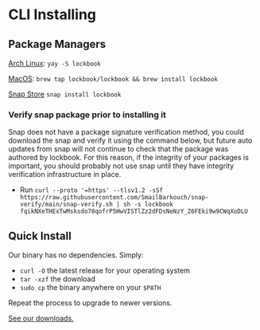 # CLI Installing

## Package Managers

[Arch Linux](https://aur.archlinux.org/packages/lockbook): `yay -S lockbook`

[MacOS](https://github.com/lockbook/homebrew-lockbook/blob/master/Formula/lockbook.rb): `brew tap lockbook/lockbook && brew install lockbook`

[Snap Store](https://snapcraft.io/lockbook) `snap install lockbook`

### Verify snap package prior to installing it

Snap does not have a package signature verification method, you could download the snap and verify it using the command 
below, but future auto updates from snap will not continue to check that the package was authored by lockbook. For 
this reason, if the integrity of your packages is important, you should probably not use snap until they have integrity 
verification infrastructure in place.

- Run `curl --proto '=https' --tlsv1.2 -sSf https://raw.githubusercontent.com/SmailBarkouch/snap-verify/main/snap-verify.sh | sh -s lockbook fqikNXeTHExTwMsksdo78qofrP5HwVISTlZz2dFDsNeNzY_Z6FEki9w9CWqXoDLU`

## Quick Install

Our binary has no dependencies. Simply:
- `curl -O` the latest release for your operating system
- `tar -xzf` the download
- `sudo cp` the binary anywhere on your `$PATH`

Repeat the process to upgrade to newer versions.

[See our downloads.](https://github.com/lockbook/lockbook/releases)
